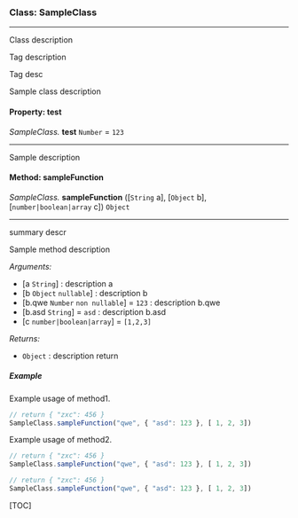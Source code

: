 ### Class: SampleClass

***



Class description

Tag description

Tag desc

Sample class description

#### Property: test

 *SampleClass.* **test** `Number` = ``123``

***



Sample description

#### Method: sampleFunction

 *SampleClass.* **sampleFunction** ([`String` a], [`Object` b], [`number|boolean|array` c]) `Object`

***



summary descr

Sample method description

*Arguments:*
 - [a `String`] : description a
 - [b `Object` `nullable`] : description b
 - [b.qwe `Number` `non nullable`] = ``123`` : description b.qwe
 - [b.asd `String`] = ``asd`` : description b.asd
 - [c `number|boolean|array`] = ``[1,2,3]``

*Returns:*
 - `Object` : description return

##### **Example**

Example usage of method1.
```js
// return { "zxc": 456 }
SampleClass.sampleFunction("qwe", { "asd": 123 }, [ 1, 2, 3])
```

Example usage of method2.
```js
// return { "zxc": 456 }
SampleClass.sampleFunction("qwe", { "asd": 123 }, [ 1, 2, 3])
```


```js
// return { "zxc": 456 }
SampleClass.sampleFunction("qwe", { "asd": 123 }, [ 1, 2, 3])
```



[TOC]

